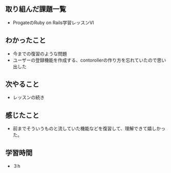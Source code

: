 ## 取り組んだ課題一覧
- ProgateのRuby on Rails学習レッスンⅥ
## わかったこと
- 今までの復習のような問題
- ユーザーの登録機能を作成する、contorollerの作り方を忘れていたので思い出した
## 次やること
- レッスンの続き
## 感じたこと
- 前までそういうものと流していた機能などを復習して、理解できて嬉しかった。
## 学習時間
- ３h
